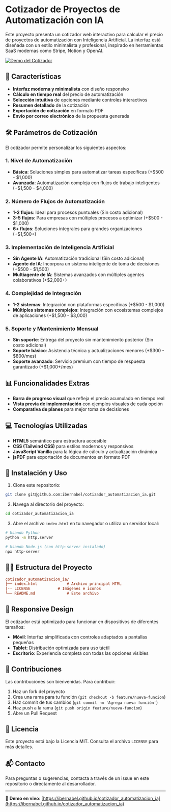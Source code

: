 # Cotizador de Proyectos de Automatización con IA

Este proyecto presenta un cotizador web interactivo para calcular el precio de proyectos de automatización con Inteligencia Artificial. La interfaz está diseñada con un estilo minimalista y profesional, inspirado en herramientas SaaS modernas como Stripe, Notion y OpenAI.

[![Demo del Cotizador](https://via.placeholder.com/600x300)](https://ibernabel.github.io/cotizador_automatizacion_ia)

## 🚀 Características

- **Interfaz moderna y minimalista** con diseño responsivo
- **Cálculo en tiempo real** del precio de automatización
- **Selección intuitiva** de opciones mediante controles interactivos
- **Resumen detallado** de la cotización
- **Exportación de cotización** en formato PDF
- **Envío por correo electrónico** de la propuesta generada

## 🛠️ Parámetros de Cotización

El cotizador permite personalizar los siguientes aspectos:

### 1. Nivel de Automatización

- **Básica**: Soluciones simples para automatizar tareas específicas (+$500 - $1,000)
- **Avanzada**: Automatización compleja con flujos de trabajo inteligentes (+$1,500 - $4,000)

### 2. Número de Flujos de Automatización

- **1-2 flujos**: Ideal para procesos puntuales (Sin costo adicional)
- **3-5 flujos**: Para empresas con múltiples procesos a optimizar (+$500 - $1,000)
- **6+ flujos**: Soluciones integrales para grandes organizaciones (+$1,500+)

### 3. Implementación de Inteligencia Artificial

- **Sin Agente IA**: Automatización tradicional (Sin costo adicional)
- **Agente de IA**: Incorpora un sistema inteligente de toma de decisiones (+$500 - $1,500)
- **Multiagente de IA**: Sistemas avanzados con múltiples agentes colaborativos (+$2,000+)

### 4. Complejidad de Integración

- **1-2 sistemas**: Integración con plataformas específicas (+$500 - $1,000)
- **Múltiples sistemas complejos**: Integración con ecosistemas complejos de aplicaciones (+$1,500 - $3,000)

### 5. Soporte y Mantenimiento Mensual

- **Sin soporte**: Entrega del proyecto sin mantenimiento posterior (Sin costo adicional)
- **Soporte básico**: Asistencia técnica y actualizaciones menores (+$300 - $800/mes)
- **Soporte avanzado**: Servicio premium con tiempo de respuesta garantizado (+$1,000+/mes)

## 📊 Funcionalidades Extras

- **Barra de progreso visual** que refleja el precio acumulado en tiempo real
- **Vista previa de implementación** con ejemplos visuales de cada opción
- **Comparativa de planes** para mejor toma de decisiones

## 💻 Tecnologías Utilizadas

- **HTML5** semántico para estructura accesible
- **CSS (Tailwind CSS)** para estilos modernos y responsivos
- **JavaScript Vanilla** para la lógica de cálculo y actualización dinámica
- **jsPDF** para exportación de documentos en formato PDF

## 🚀 Instalación y Uso

1. Clona este repositorio:

```bash
git clone git@github.com:ibernabel/cotizador_automatizacion_ia.git
```

2. Navega al directorio del proyecto:

```bash
cd cotizador_automatizacion_ia
```

3. Abre el archivo `index.html` en tu navegador o utiliza un servidor local:

```bash
# Usando Python
python -m http.server

# Usando Node.js (con http-server instalado)
npx http-server
```

## 👩‍💻 Estructura del Proyecto

```ini
cotizador_automatizacion_ia/
├── index.html             # Archivo principal HTML
|-- LICENSE            # Imágenes e iconos
└── README.md              # Este archivo
```

## 📱 Responsive Design

El cotizador está optimizado para funcionar en dispositivos de diferentes tamaños:

- **Móvil**: Interfaz simplificada con controles adaptados a pantallas pequeñas
- **Tablet**: Distribución optimizada para uso táctil
- **Escritorio**: Experiencia completa con todas las opciones visibles

## 🤝 Contribuciones

Las contribuciones son bienvenidas. Para contribuir:

1. Haz un fork del proyecto
2. Crea una rama para tu función (`git checkout -b feature/nueva-funcion`)
3. Haz commit de tus cambios (`git commit -m 'Agrega nueva función'`)
4. Haz push a la rama (`git push origin feature/nueva-funcion`)
5. Abre un Pull Request

## 📄 Licencia

Este proyecto está bajo la Licencia MIT. Consulta el archivo `LICENSE` para más detalles.

## 📬 Contacto

Para preguntas o sugerencias, contacta a través de un issue en este repositorio o directamente al desarrollador.

---

📌 __Demo en vivo__: [https://ibernabel.github.io/cotizador_automatizacion_ia](https://ibernabel.github.io/cotizador_automatizacion_ia)
